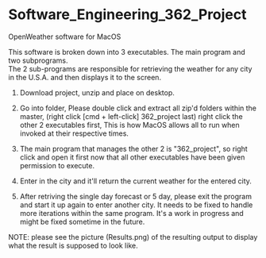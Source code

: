 # Software_Engineering_362_Project
OpenWeather software for MacOS

This software is broken down into 3 executables.  The main program and two subprograms.  
The 2 sub-programs are responsible for retrieving the weather for any city in the U.S.A.
and then displays it to the screen.  

1) Download project, unzip and place on desktop.  

2) Go into folder, Please double click and extract all zip'd folders within the master,
    (right click [cmd + left-click] 362_project last) right click the other 2 executables first,
    This is how MacOS allows all to run when invoked at their respective times.  
    
3) The main program that manages the other 2 is "362_project", so right click and open it first
    now that all other executables have been given permission to execute.
    
4) Enter in the city and it'll return the current weather for the entered city.  

5) After retriving the single day forecast or 5 day, please exit the program and start it up 
    again to enter another city.  It needs to be fixed to handle more iterations within the same 
    program.  It's a work in progress and might be fixed sometime in the future.
    
NOTE: please see the picture (Results.png) of the resulting output to display what the result is supposed to look like.  
    
